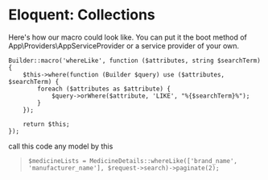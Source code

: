 # Eloquent: Collections

Here's how our macro could look like. You can put it the boot method of App\Providers\AppServiceProvider or a service provider of your own.

    Builder::macro('whereLike', function ($attributes, string $searchTerm) {
        $this->where(function (Builder $query) use ($attributes, $searchTerm) {
            foreach ($attributes as $attribute) {
                $query->orWhere($attribute, 'LIKE', "%{$searchTerm}%");
            }
        });

        return $this;
    });

call this code any model by this 
> `$medicineLists = MedicineDetails::whereLike(['brand_name', 'manufacturer_name'], $request->search)->paginate(2);`